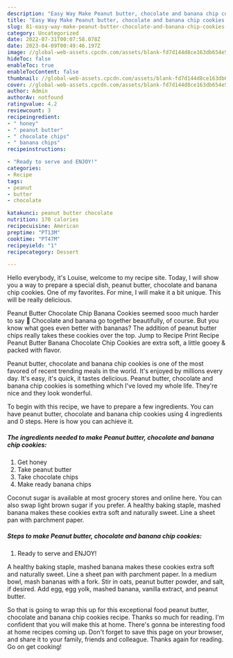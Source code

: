 ```yaml
---
description: "Easy Way Make Peanut butter, chocolate and banana chip cookies yang Very Delicious}"
title: "Easy Way Make Peanut butter, chocolate and banana chip cookies yang Very Delicious}"
slug: 81-easy-way-make-peanut-butter-chocolate-and-banana-chip-cookies-yang-very-delicious
category: Uncategorized
date: 2022-07-31T00:07:58.078Z
date: 2023-04-09T00:49:46.197Z
image: //global-web-assets.cpcdn.com/assets/blank-fd7d144d8ce163db654e5a02c40b08a2775adb7897d16e4062681dc7e1b2800f.png
hideToc: false
enableToc: true
enableTocContent: false
thumbnail: //global-web-assets.cpcdn.com/assets/blank-fd7d144d8ce163db654e5a02c40b08a2775adb7897d16e4062681dc7e1b2800f.png
cover: //global-web-assets.cpcdn.com/assets/blank-fd7d144d8ce163db654e5a02c40b08a2775adb7897d16e4062681dc7e1b2800f.png
author: Admin
authorAv: notfound
ratingvalue: 4.2
reviewcount: 3
recipeingredient:
- " honey"
- " peanut butter"
- " chocolate chips"
- " banana chips"
recipeinstructions:

- "Ready to serve and ENJOY!"
categories:
- Recipe
tags:
- peanut
- butter
- chocolate

katakunci: peanut butter chocolate 
nutrition: 170 calories
recipecuisine: American
preptime: "PT13M"
cooktime: "PT47M"
recipeyield: "1"
recipecategory: Dessert

---
```



Hello everybody, it's Louise, welcome to my recipe site. Today, I will show you a way to prepare a special dish, peanut butter, chocolate and banana chip cookies. One of my favorites. For mine, I will make it a bit unique. This will be really delicious.

Peanut Butter Chocolate Chip Banana Cookies seemed sooo much harder to say 🙂 Chocolate and banana go together beautifully, of course. But you know what goes even better with bananas? The addition of peanut butter chips really takes these cookies over the top. Jump to Recipe Print Recipe Peanut Butter Banana Chocolate Chip Cookies are extra soft, a little gooey &amp; packed with flavor.

Peanut butter, chocolate and banana chip cookies is one of the most favored of recent trending meals in the world. It's enjoyed by millions every day. It's easy, it's quick, it tastes delicious. Peanut butter, chocolate and banana chip cookies is something which I've loved my whole life. They're nice and they look wonderful.


To begin with this recipe, we have to prepare a few ingredients. You can have peanut butter, chocolate and banana chip cookies using 4 ingredients and 0 steps. Here is how you can achieve it.

<!--inarticleads1-->

##### The ingredients needed to make Peanut butter, chocolate and banana chip cookies:

1. Get  honey
1. Take  peanut butter
1. Take  chocolate chips
1. Make ready  banana chips


Coconut sugar is available at most grocery stores and online here. You can also swap light brown sugar if you prefer. A healthy baking staple, mashed banana makes these cookies extra soft and naturally sweet. Line a sheet pan with parchment paper. 

<!--inarticleads2-->

##### Steps to make Peanut butter, chocolate and banana chip cookies:


1. Ready to serve and ENJOY!

A healthy baking staple, mashed banana makes these cookies extra soft and naturally sweet. Line a sheet pan with parchment paper. In a medium bowl, mash bananas with a fork. Stir in oats, peanut butter powder, and salt, if desired. Add egg, egg yolk, mashed banana, vanilla extract, and peanut butter. 

So that is going to wrap this up for this exceptional food peanut butter, chocolate and banana chip cookies recipe. Thanks so much for reading. I'm confident that you will make this at home. There's gonna be interesting food at home recipes coming up. Don't forget to save this page on your browser, and share it to your family, friends and colleague. Thanks again for reading. Go on get cooking!
